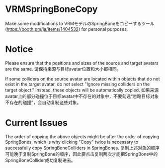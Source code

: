# VRMSpringBoneCopy
Make some modifications to VRMモデルのSpringBoneをコピーするツール(https://booth.pm/ja/items/1404532) for personal purposes.

# Notice
Please ensure that the positions and sizes of the source and target avatars are the same.
请保持来源与目标avatar位置和大小都相同。

If some colliders on the source avatar are located within objects that do not exist in the target avatar, do not select "Ignore missing colliders on the target object." Instead, these objects will be automatically copied.
如果来源avatar上的部分碰撞位于目标avatar中不存在的对象中，不要勾选“忽略目标对象不存在的碰撞”，会自动复制这些对象。

# Current Issues
The order of copying the above objects might be after the order of copying SpringBones, which is why clicking "Copy" twice is necessary to successfully copy SpringBoneColliders in SpringBones.
复制上述对象的顺序可能晚于复制SpringBone的顺序，因此要点击复制两次才能把SpringBone中的SpringBoneCollider成功复制进去。
